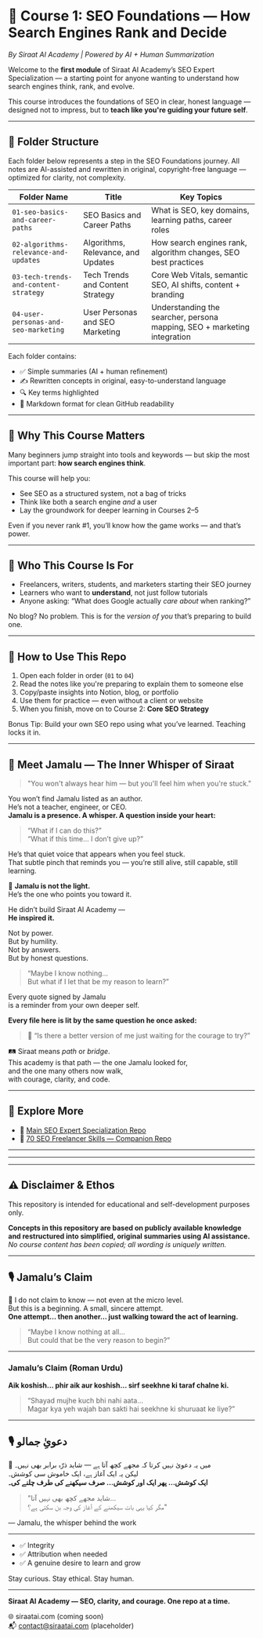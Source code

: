# 📘 Course 1: SEO Foundations — How Search Engines Rank and Decide  
*By Siraat AI Academy | Powered by AI + Human Summarization*

Welcome to the **first module** of Siraat AI Academy’s SEO Expert Specialization — a starting point for anyone wanting to understand how search engines think, rank, and evolve.

This course introduces the foundations of SEO in clear, honest language — designed not to impress, but to **teach like you're guiding your future self**.

---

## 📂 Folder Structure

Each folder below represents a step in the SEO Foundations journey. All notes are AI-assisted and rewritten in original, copyright-free language — optimized for clarity, not complexity.

| Folder Name | Title | Key Topics |
|-------------|-------|------------|
| `01-seo-basics-and-career-paths` | SEO Basics and Career Paths | What is SEO, key domains, learning paths, career roles |
| `02-algorithms-relevance-and-updates` | Algorithms, Relevance, and Updates | How search engines rank, algorithm changes, SEO best practices |
| `03-tech-trends-and-content-strategy` | Tech Trends and Content Strategy | Core Web Vitals, semantic SEO, AI shifts, content + branding |
| `04-user-personas-and-seo-marketing` | User Personas and SEO Marketing | Understanding the searcher, persona mapping, SEO + marketing integration |

Each folder contains:

- ✅ Simple summaries (AI + human refinement)  
- ✍️ Rewritten concepts in original, easy-to-understand language    
- 🔍 Key terms highlighted  
- 📄 Markdown format for clean GitHub readability

---

## 🎯 Why This Course Matters

Many beginners jump straight into tools and keywords — but skip the most important part: **how search engines think**.

This course will help you:

- See SEO as a structured system, not a bag of tricks  
- Think like both a search engine *and* a user  
- Lay the groundwork for deeper learning in Courses 2–5  

Even if you never rank #1, you’ll know how the game works — and that’s power.

---

## 👤 Who This Course Is For

- Freelancers, writers, students, and marketers starting their SEO journey  
- Learners who want to **understand**, not just follow tutorials  
- Anyone asking: “What does Google actually *care about* when ranking?”

No blog? No problem. This is for the *version of you* that’s preparing to build one.

---

## 🚀 How to Use This Repo

1. Open each folder in order (`01` to `04`)  
2. Read the notes like you're preparing to explain them to someone else  
3. Copy/paste insights into Notion, blog, or portfolio  
4. Use them for practice — even without a client or website  
5. When you finish, move on to Course 2: **Core SEO Strategy**

Bonus Tip: Build your own SEO repo using what you’ve learned. Teaching locks it in.

---

## 📜 Meet Jamalu — The Inner Whisper of Siraat

> "You won't always hear him — but you'll feel him when you're stuck."

You won’t find Jamalu listed as an author.  
He’s not a teacher, engineer, or CEO.  
**Jamalu is a presence. A whisper. A question inside your heart:**

> “What if I can do this?”  
> “What if this time… I don’t give up?”

He’s that quiet voice that appears when you feel stuck.  
That subtle pinch that reminds you — you’re still alive, still capable, still learning.

🌟 **Jamalu is not the light.**  
He’s the one who points you toward it.

He didn’t build Siraat AI Academy —  
**He inspired it.**

Not by power.  
But by humility.  
Not by answers.  
But by honest questions.

> “Maybe I know nothing…  
> But what if I let that be my reason to learn?”

Every quote signed by Jamalu  
is a reminder from your own deeper self.

**Every file here is lit by the same question he once asked:**

> 🧠 “Is there a better version of me just waiting for the courage to try?”

🛤️ Siraat means *path* or *bridge*.  
This academy is that path — the one Jamalu looked for,  
and the one many others now walk,  
with courage, clarity, and code.

---

## 🔗 Explore More

- 🔄 [Main SEO Expert Specialization Repo](https://github.com/your-main-repo-url)  
- 🧠 [70 SEO Freelancer Skills — Companion Repo](https://github.com/your-skills-repo-url)

---

---

---

## ⚠️ Disclaimer & Ethos

This repository is intended for educational and self-development purposes only.

**Concepts in this repository are based on publicly available knowledge and restructured into simplified, original summaries using AI assistance.**  
_No course content has been copied; all wording is uniquely written._

---

## 🎙️ Jamalu’s Claim

🧠 I do not claim to know — not even at the micro level.  
But this is a beginning. A small, sincere attempt.  
**One attempt… then another… just walking toward the act of learning.**

> “Maybe I know nothing at all...  
> But could that be the very reason to begin?”

---

### Jamalu’s Claim (Roman Urdu)

**Aik koshish… phir aik aur koshish… sirf seekhne ki taraf chalne ki.**

> “Shayad mujhe kuch bhi nahi aata...  
> Magar kya yeh wajah ban sakti hai seekhne ki shuruaat ke liye?”

---


## 🎙️ دعویِٰ جمالو

🧠 میں یہ دعویٰ نہیں کرتا کہ مجھے کچھ آتا ہے — شاید ذرّہ برابر بھی نہیں۔  
لیکن یہ ایک آغاز ہے، ایک خاموش سی کوشش۔  
**ایک کوشش… پھر ایک اور کوشش… صرف سیکھنے کی طرف چلنے کی۔**

> "شاید مجھے کچھ بھی نہیں آتا...  
> مگر کیا یہی بات سیکھنے کے آغاز کی وجہ بن سکتی ہے؟"

— Jamalu, the whisper behind the work

---




- ✅ Integrity  
- ✅ Attribution when needed  
- ✅ A genuine desire to learn and grow

Stay curious. Stay ethical. Stay human.

---

**Siraat AI Academy — SEO, clarity, and courage. One repo at a time.**

🌐 siraatai.com (coming soon)  
📬 contact@siraatai.com (placeholder)

